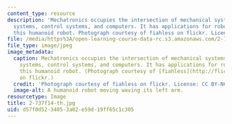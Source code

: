 ```yaml
---
content_type: resource
description: 'Mechatronics occupies the intersection of mechanical systems, electrical
  systems, control systems, and computers. It has applications for robotics, like
  this humanoid robot. Photograph courtesy of fiahless on flickr. License: CC BY-NC-SA.'
file: /media/https%3A/open-learning-course-data-rc.s3.amazonaws.com/2-737-mechatronics-fall-2014/d57f0d5234053a02e59d19ff65c1c305_2-737f14-th.jpg
file_type: image/jpeg
image_metadata:
  caption: Mechatronics occupies the intersection of mechanical systems, electrical
    systems, control systems, and computers. It has applications for robotics, like
    this humanoid robot. (Photograph courtesy of [fiahless](http://flic.kr/p/v8Uw)
    on flickr.)
  credit: 'Photograph courtesy of fiahless on flickr. License: CC BY-NC-SA.'
  image-alt: A humanoid robot moving waving its left arm.
resourcetype: Image
title: 2-737f14-th.jpg
uid: d57f0d52-3405-3a02-e59d-19ff65c1c305
---
```


